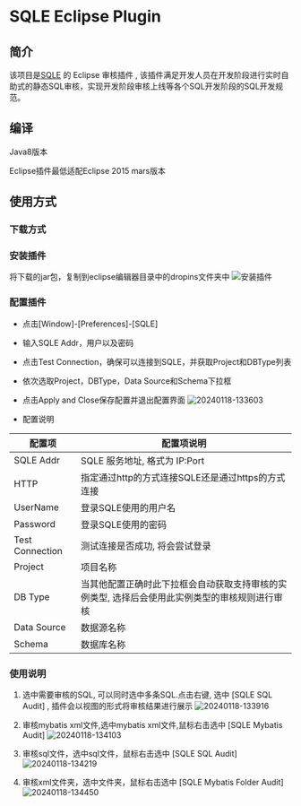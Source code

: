 # SQLE Eclipse Plugin

## 简介

该项目是[SQLE](https://github.com/actiontech/sqle) 的 Eclipse 审核插件 , 该插件满足开发人员在开发阶段进行实时自助式的静态SQL审核，实现开发阶段审核上线等各个SQL开发阶段的SQL开发规范。

## 编译
Java8版本

Eclipse插件最低适配Eclipse 2015 mars版本

## 使用方式

### 下载方式

### 安装插件
将下载的jar包，复制到eclipse编辑器目录中的dropins文件夹中
![安装插件](https://github.com/actiontech/sqle-ee/assets/53266479/c6f1144f-88ad-49a0-961a-309b73d53d3c)
### 配置插件
  - 点击[Window]-[Preferences]-[SQLE]
  - 输入SQLE Addr，用户以及密码
  - 点击Test Connection，确保可以连接到SQLE，并获取Project和DBType列表
  - 依次选取Project，DBType，Data Source和Schema下拉框
  - 点击Apply and Close保存配置并退出配置界面
   ![20240118-133603](https://github.com/actiontech/sqle-eclipse-plugin/assets/53266479/4d113257-0b28-4bc8-81d5-1d955ca95009)

  - 配置说明

| 配置项             | 配置项说明                                            |
|-----------------|--------------------------------------------------|
| SQLE Addr       | SQLE 服务地址, 格式为 IP:Port                           |
| HTTP       | 指定通过http的方式连接SQLE还是通过https的方式连接                           |
| UserName        | 登录SQLE使用的用户名                                     |
| Password        | 登录SQLE使用的密码                                      |
| Test Connection | 测试连接是否成功, 将会尝试登录                                 |
| Project         | 项目名称                                             |
| DB Type         | 当其他配置正确时此下拉框会自动获取支持审核的实例类型, 选择后会使用此实例类型的审核规则进行审核 |
| Data Source     | 数据源名称                                            |
| Schema          | 数据库名称                                            |

### 使用说明
1. 选中需要审核的SQL, 可以同时选中多条SQL.点击右键, 选中 [SQLE SQL Audit] ,  插件会以视图的形式将审核结果进行展示
![20240118-133916](https://github.com/actiontech/sqle-eclipse-plugin/assets/53266479/ca3dd9ae-501e-48e0-867f-5467e4ff61b1)

2. 审核mybatis xml文件,选中mybatis xml文件,鼠标右击选中 [SQLE Mybatis Audit]
![20240118-134103](https://github.com/actiontech/sqle-eclipse-plugin/assets/53266479/6b8cd9a4-4676-415c-9000-0a8407c17efd)

3. 审核sql文件，选中sql文件，鼠标右击选中 [SQLE SQL Audit]
![20240118-134219](https://github.com/actiontech/sqle-eclipse-plugin/assets/53266479/65ea91da-537c-4d01-a912-9d82fb64952c)

4. 审核xml文件夹，选中文件夹，鼠标右击选中 [SQLE Mybatis Folder Audit]
![20240118-134450](https://github.com/actiontech/sqle-eclipse-plugin/assets/53266479/c1ab3c24-8d71-4266-9654-8ef12ae989fe)


